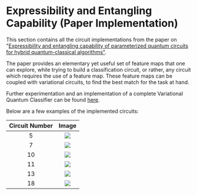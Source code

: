 # Expressibility and Entangling Capability (Paper Implementation)

This section contains all the circuit implementations from the paper on "[Expressibility and entangling capability of parameterized quantum circuits for hybrid quantum-classical algorithms"](https://arxiv.org/abs/1905.10876).

The paper provides an elementary yet useful set of feature maps that one can explore, while trying to build a classification circuit, or rather, any circuit which requires the use of a feature map. These feature maps can be coupled with variational circuits, to find the best match for the task at hand.

Further experimentation and an implementation of a complete Variational Quantum Classifier can be found [here](https://github.com/GlazeDonuts/Variational-Quantum-Classifier).

Below are a few examples of the implemented circuits:

| Circuit Number |                                                                  Image                                                                  |
|:--------------:|:---------------------------------------------------------------------------------------------------------------------------------------:|
|       5        | <img src="https://github.com/IvLabs/Quantum-Machine-Learning/blob/master/expressibility_and_entangling/resources/qc5.jpeg?raw=True" />  |
|       7        | <img src="https://github.com/IvLabs/Quantum-Machine-Learning/blob/master/expressibility_and_entangling/resources/qc7.jpeg?raw=True" />  |
|       10       | <img src="https://github.com/IvLabs/Quantum-Machine-Learning/blob/master/expressibility_and_entangling/resources/qc10.jpeg?raw=True" /> |
|       11       | <img src="https://github.com/IvLabs/Quantum-Machine-Learning/blob/master/expressibility_and_entangling/resources/qc11.jpeg?raw=True" /> |
|       13       | <img src="https://github.com/IvLabs/Quantum-Machine-Learning/blob/master/expressibility_and_entangling/resources/qc13.jpeg?raw=True" /> |
|       18       | <img src="https://github.com/IvLabs/Quantum-Machine-Learning/blob/master/expressibility_and_entangling/resources/qc18.jpeg?raw=True" /> |
